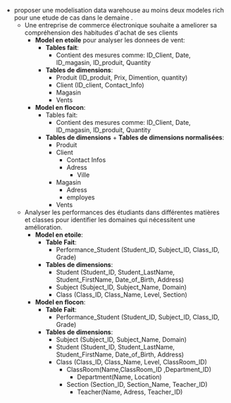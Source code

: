 - proposer une modelisation data warehouse au moins deux modeles rich pour une etude de cas dans le demaine .
	- Une entreprise de commerce électronique souhaite a ameliorer sa compréhension des habitudes d'achat de ses clients
		- **Model en etoile** pour analyser les donnees de vent:
			- **Tables fait**:
				- Contient des mesures comme: ID_Client, Date, ID_magasin, ID_produit, Quantity
			- **Tables de dimensions**: 
				- Produit (ID_produit, Prix, Dimention, quantity)
				- Client (ID_client, Contact_Info)
				- Magasin
				- Vents
		- **Model en flocon**:
			- Tables fait:
				- Contient des mesures comme: ID_Client, Date, ID_magasin, ID_produit, Quantity
			- **Tables de dimensions** + **Tables de dimensions normalisées**:
				- Produit
				- Client
					- Contact Infos
					- Adress
						- Ville
				- Magasin
					- Adress
					- employes
				- Vents
	- Analyser les performances des étudiants dans différentes matières et classes pour identifier les domaines qui nécessitent une amélioration.
		- **Model en etoile**:
			- **Table Fait**:
				- Performance_Student (Student_ID, Subject_ID, Class_ID, Grade)
			- **Tables de dimensions**:
				- Student (Student_ID, Student_LastName, Student_FirstName, Date_of_Birth, Address)
				- Subject (Subject_ID, Subject_Name, Domain)
				- Class (Class_ID, Class_Name, Level, Section)
		- **Model en flocon**:
			- **Table Fait**:
				- Performance_Student (Student_ID, Subject_ID, Class_ID, Grade)
			- **Tables de dimensions**:
				- Subject (Subject_ID, Subject_Name, Domain)
				- Student (Student_ID, Student_LastName, Student_FirstName, Date_of_Birth, Address)
				- Class (Class_ID, Class_Name, Level, ClassRoom_ID)
					- ClassRoom(Name,ClassRoom_ID ,Department_ID)
						- Department(Name, Location)
				    - Section (Section_ID, Section_Name, Teacher_ID)
						- Teacher(Name, Adress, Teacher_ID)

